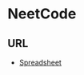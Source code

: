 # NeetCode
## URL
- [Spreadsheet](https://docs.google.com/spreadsheets/d/1cPXxrm6PMHKPMoUcwzFKZQoWzF6_WR5YIiFBc_Tmu6w/edit?gid=0#gid=0)
